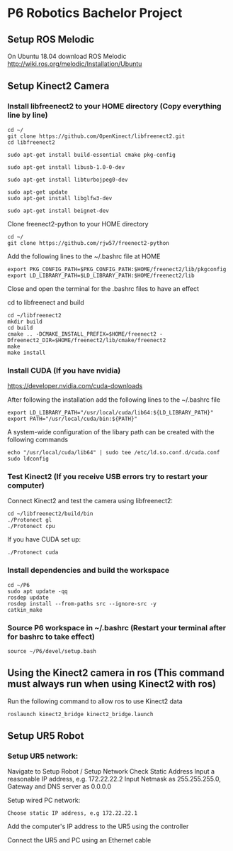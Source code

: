 # P6 Robotics Bachelor Project

## Setup ROS Melodic
On Ubuntu 18.04 download ROS Melodic 
http://wiki.ros.org/melodic/Installation/Ubuntu


## Setup Kinect2 Camera

### Install libfreenect2 to your HOME directory (Copy everything line by line)
```
cd ~/
git clone https://github.com/OpenKinect/libfreenect2.git
cd libfreenect2

sudo apt-get install build-essential cmake pkg-config

sudo apt-get install libusb-1.0-0-dev

sudo apt-get install libturbojpeg0-dev

sudo apt-get update
sudo apt-get install libglfw3-dev

sudo apt-get install beignet-dev
```

Clone freenect2-python to your HOME directory
```
cd ~/
git clone https://github.com/rjw57/freenect2-python
```

Add the following lines to the ~/.bashrc file at HOME
```
export PKG_CONFIG_PATH=$PKG_CONFIG_PATH:$HOME/freenect2/lib/pkgconfig
export LD_LIBRARY_PATH=$LD_LIBRARY_PATH:$HOME/freenect2/lib
```
Close and open the terminal for the .bashrc files to have an effect

cd to libfreenect and build
```
cd ~/libfreenect2
mkdir build
cd build
cmake .. -DCMAKE_INSTALL_PREFIX=$HOME/freenect2 -Dfreenect2_DIR=$HOME/freenect2/lib/cmake/freenect2
make
make install
```

### Install CUDA (If you have nvidia)
https://developer.nvidia.com/cuda-downloads

After following the installation add the following lines to the ~/.bashrc file
```
export LD_LIBRARY_PATH="/usr/local/cuda/lib64:${LD_LIBRARY_PATH}"
export PATH="/usr/local/cuda/bin:${PATH}"
```
A system-wide configuration of the libary path can be created with the following commands
```
echo "/usr/local/cuda/lib64" | sudo tee /etc/ld.so.conf.d/cuda.conf
sudo ldconfig
```

### Test Kinect2 (If you receive USB errors try to restart your computer)

Connect Kinect2 and test the camera using libfreenect2:

```
cd ~/libfreenect2/build/bin
./Protonect gl
./Protonect cpu
```
If you have CUDA set up:
```
./Protonect cuda
```

### Install dependencies and build the workspace
```
cd ~/P6
sudo apt update -qq
rosdep update
rosdep install --from-paths src --ignore-src -y
catkin_make
```
### Source P6 workspace in ~/.bashrc (Restart your terminal after for bashrc to take effect)
```
source ~/P6/devel/setup.bash
```

## Using the Kinect2 camera in ros (This command must always run when using Kinect2 with ros)
Run the following command to allow ros to use Kinect2 data
```
roslaunch kinect2_bridge kinect2_bridge.launch
```

## Setup UR5 Robot

### Setup UR5 network:

Navigate to Setup Robot / Setup Network
Check Static Address
Input a reasonable IP address, e.g. 172.22.22.2
Input Netmask as 255.255.255.0, Gateway and DNS server as 0.0.0.0

Setup wired PC network:

    Choose static IP address, e.g 172.22.22.1

Add the computer's IP address to the UR5 using the controller

Connect the UR5 and PC using an Ethernet cable

